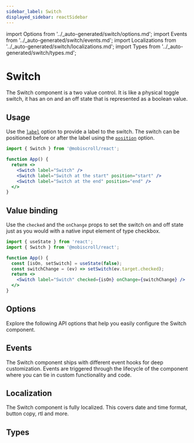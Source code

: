 ```yaml
---
sidebar_label: Switch
displayed_sidebar: reactSidebar
---
```


import Options from '../\_auto-generated/switch/options.md';
import Events from '../\_auto-generated/switch/events.md';
import Localizations from '../\_auto-generated/switch/localizations.md';
import Types from '../\_auto-generated/switch/types.md';

# Switch

The Switch component is a two value control. It is like a physical toggle switch, it has an on and an off state that is represented as a boolean value.

## Usage

Use the [`label`](#opt-label) option to provide a label to the switch.
The switch can be positioned before or after the label using the [`position`](#opt-position) option.

```jsx
import { Switch } from '@mobiscroll/react';

function App() {
  return <>
    <Switch label="Switch" />
    <Switch label="Switch at the start" position="start" />
    <Switch label="Switch at the end" position="end" />
  </>
}
```

## Value binding

Use the `checked` and the `onChange` props to set the switch on and off state just as you would with a native input element of type checkbox.

```jsx
import { useState } from 'react';
import { Switch } from '@mobiscroll/react';

function App() {
  const [isOn, setSwitch] = useState(false);
  const switchChange = (ev) => setSwitch(ev.target.checked);
  return <>
    <Switch label="Switch" checked={isOn} onChange={switchChange} />
  </>
}
```

<div className="option-list">

## Options
Explore the following API options that help you easily configure the Switch component.

<Options />

## Events
The Switch component ships with different event hooks for deep customization. Events are triggered through the lifecycle of the component where you can tie in custom functionality and code.

<Events />

## Localization
The Switch component is fully localized. This covers date and time format, button copy, rtl and more.

<Localizations />

## Types

<Types />

</div>
